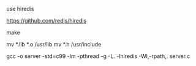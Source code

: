 use hiredis 

https://github.com/redis/hiredis

make

mv *.lib *.o /usr/lib
mv *.h /usr/include

gcc -o server -std=c99 -lm -pthread -g -L. -lhiredis -Wl,-rpath,. server.c